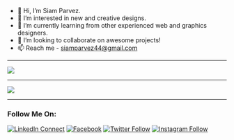 - 👋 Hi, I’m Siam Parvez.
- 👀 I’m interested in new and creative designs.
- 🌱 I’m currently learning from other experienced web and graphics designers.
- 💞️ I’m looking to collaborate on awesome projects!
- 📫 Reach me - siamparvez44@gmail.com

<!---
siamparvez44/siamparvez44 is a ✨ special ✨ repository because its `README.md` (this file) appears on your GitHub profile.
You can click the Preview link to take a look at your changes.
--->
---
<img src="https://github-readme-stats.vercel.app/api?username=siamparvez44&&show_icons=true&title_color=ffffff&icon_color=bb2acf&text_color=daf7dc&bg_color=151515"/>

---
<img src="https://github-readme-stats.vercel.app/api/top-langs/?username=siamparvez44"/>

---
### Follow Me On:
[![LinkedIn Connect](https://img.shields.io/badge/%20-Follow-black?color=14171A&labelColor=1976d2&logo=linkedin&logoColor=ffffff)][linkedin]
[![Facebook](https://img.shields.io/badge/%20-Follow-black?color=14171A&labelColor=1976d2&logo=facebook&logoColor=ffffff)][facebook] 
[![Twitter Follow](https://img.shields.io/badge/%20-Follow-black?color=14171A&labelColor=1976d2&logo=twitter&logoColor=ffffff)][twitter]
[![Instagram Follow](https://img.shields.io/badge/%20-Follow-black?color=C32AA3&labelColor=C32AA3&logo=instagram&logoColor=ffffff)][instagram]



[Siam Parvez]: https://www.facebook.com/siamparvez44
[twitter]: https://twitter.com/siamparvez44
[instagram]: https://www.instagram.com/siamparvez44
[linkedin]: https://www.linkedin.com/in/siamparvez44
[facebook]: https://www.facebook.com/siamparvez44
[github]: https://github.com/siamparvez44
